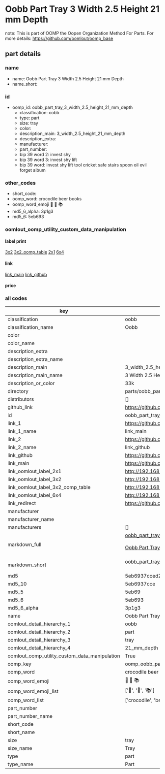 # Oobb Part Tray 3 Width 2.5 Height 21 mm Depth  

note: This is part of OOMP the Oopen Organization Method For Parts. For more details: https://github.com/oomlout/oomp_base

##  part details
  







### name
* name: Oobb Part Tray 3 Width 2.5 Height 21 mm Depth
* name_short: 
### id
* oomp_id: oobb_part_tray_3_width_2.5_height_21_mm_depth
  * classification: oobb
  * type: part
  * size: tray
  * color: 
  * description_main: 3_width_2.5_height_21_mm_depth
  * description_extra: 
  * manufacturer: 
  * part_number: 
  * bip 39 word 2: invest shy
  * bip 39 word 3: invest shy lift
  * bip 39 word: invest shy lift tool cricket safe stairs spoon oil evil forget album

### other_codes
* short_code: 
* oomp_word: crocodile beer books
* oomp_word_emoji :crocodile: :beer: :books:
* md5_6_alpha: 3p1g3
* md5_6: 5eb693






### oomlout_oomp_utility_custom_data_manipulation
#### label print
[3x2](http://192.168.1.245:1112/?label=oomp%203p1g3)
[3x2_oomp_table](http://192.168.1.108:1112/?label=oomp%203p1g3)
[2x1](http://192.168.1.242:1112/?label=oomp%203p1g3)
[6x4](http://192.168.1.55:1112/?label=oomp%203p1g3)    

#### link

[link_main](https://github.com/oomlout/oomlout_oomp_version_1_messy/tree/main/parts/oobb_part_tray_3_width_2.5_height_21_mm_depth) [link_github](https://github.com/oomlout/oomlout_oomp_version_1_messy/tree/main/parts/oobb_part_tray_3_width_2.5_height_21_mm_depth)                             

#### price







### all codes 
| key | value |  
| --- | --- |  
| classification | oobb |  
| classification_name | Oobb |  
| color |  |  
| color_name |  |  
| description_extra |  |  
| description_extra_name |  |  
| description_main | 3_width_2.5_height_21_mm_depth |  
| description_main_name | 3 Width 2.5 Height 21 mm Depth |  
| description_or_color | 33k |  
| directory | parts/oobb_part_tray_3_width_2.5_height_21_mm_depth |  
| distributors | [] |  
| github_link | https://github.com/oomlout/oomlout_oomp_part_src/tree/main/parts/oobb_part_tray_3_width_2.5_height_21_mm_depth |  
| id | oobb_part_tray_3_width_2.5_height_21_mm_depth |  
| link_1 | https://github.com/oomlout/oomlout_oomp_version_1_messy/tree/main/parts/oobb_part_tray_3_width_2.5_height_21_mm_depth |  
| link_1_name | link_main |  
| link_2 | https://github.com/oomlout/oomlout_oomp_version_1_messy/tree/main/parts/oobb_part_tray_3_width_2.5_height_21_mm_depth |  
| link_2_name | link_github |  
| link_github | https://github.com/oomlout/oomlout_oomp_version_1_messy/tree/main/parts/oobb_part_tray_3_width_2.5_height_21_mm_depth |  
| link_main | https://github.com/oomlout/oomlout_oomp_version_1_messy/tree/main/parts/oobb_part_tray_3_width_2.5_height_21_mm_depth |  
| link_oomlout_label_2x1 | http://192.168.1.242:1112/?label=oomp%203p1g3 |  
| link_oomlout_label_3x2 | http://192.168.1.245:1112/?label=oomp%203p1g3 |  
| link_oomlout_label_3x2_oomp_table | http://192.168.1.108:1112/?label=oomp%203p1g3 |  
| link_oomlout_label_6x4 | http://192.168.1.55:1112/?label=oomp%203p1g3 |  
| link_redirect | https://github.com/oomlout/oomlout_oomp_version_1_messy/tree/main/parts/oobb_part_tray_3_width_2.5_height_21_mm_depth |  
| manufacturer |  |  
| manufacturer_name |  |  
| manufacturers | [] |  
| markdown_full | [oobb_part_tray_3_width_2.5_height_21_mm_depth](none)<br>[](none)<br>[Oobb Part Tray 3 Width 2.5 Height 21 Mm Depth](none)<br><br> |  
| markdown_short | [oobb_part_tray_3_width_2.5_height_21_mm_depth](none)<br><br> |  
| md5 | 5eb6937cced29a8af819be4b02f1e3af |  
| md5_10 | 5eb6937cce |  
| md5_5 | 5eb69 |  
| md5_6 | 5eb693 |  
| md5_6_alpha | 3p1g3 |  
| name | Oobb Part Tray 3 Width 2.5 Height 21 mm Depth |  
| oomlout_detail_hierarchy_1 | oobb |  
| oomlout_detail_hierarchy_2 | part |  
| oomlout_detail_hierarchy_3 | tray |  
| oomlout_detail_hierarchy_4 | 21_mm_depth |  
| oomlout_oomp_utility_custom_data_manipulation | True |  
| oomp_key | oomp_oobb_part_tray_3_width_2.5_height_21_mm_depth |  
| oomp_word | crocodile beer books |  
| oomp_word_emoji | :crocodile: :beer: :books: |  
| oomp_word_emoji_list | [':crocodile:', ':beer:', ':books:'] |  
| oomp_word_list | ['crocodile', 'beer', 'books'] |  
| part_number |  |  
| part_number_name |  |  
| short_code |  |  
| short_name |  |  
| size | tray |  
| size_name | Tray |  
| type | part |  
| type_name | Part |  
